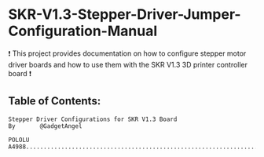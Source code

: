 # SKR-V1.3-Stepper-Driver-Jumper-Configuration-Manual
:exclamation: This project provides documentation on how to configure stepper motor driver boards and
how to use them with the SKR V1.3 3D printer controller board :exclamation:

## Table of Contents:

```
Stepper Driver Configurations for SKR V1.3 Board
By       @GadgetAngel

POLOLU A4988.................................................................................................1
